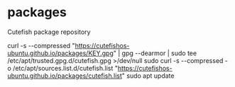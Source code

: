 # packages
Cutefish package repository

curl -s --compressed "https://cutefishos-ubuntu.github.io/packages/KEY.gpg" | gpg --dearmor | sudo tee /etc/apt/trusted.gpg.d/cutefish.gpg >/dev/null
sudo curl -s --compressed -o /etc/apt/sources.list.d/cutefish.list "https://cutefishos-ubuntu.github.io/packages/cutefish.list"
sudo apt update
